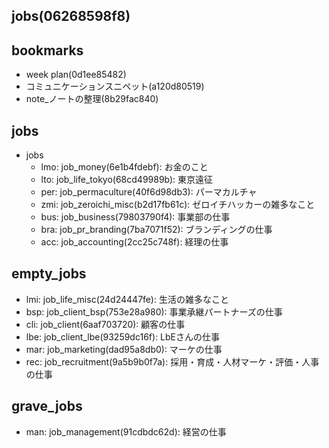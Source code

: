 jobs(06268598f8)
---

## bookmarks
- week plan(0d1ee85482)
- コミュニケーションスニペット(a120d80519)
- note_ノートの整理(8b29fac840)

## jobs
- jobs
  - lmo: job_money(6e1b4fdebf): お金のこと
  - lto: job_life_tokyo(68cd49989b): 東京遠征
  - per: job_permaculture(40f6d98db3): パーマカルチャ
  - zmi: job_zeroichi_misc(b2d17fb61c): ゼロイチハッカーの雑多なこと
  - bus: job_business(79803790f4): 事業部の仕事
  - bra: job_pr_branding(7ba7071f52): ブランディングの仕事
  - acc: job_accounting(2cc25c748f): 経理の仕事

## empty_jobs
  - lmi: job_life_misc(24d24447fe): 生活の雑多なこと
  - bsp: job_client_bsp(753e28a980): 事業承継パートナーズの仕事
  - cli: job_client(6aaf703720): 顧客の仕事
  - lbe: job_client_lbe(93259dc16f): LbEさんの仕事
  - mar: job_marketing(dad95a8db0): マーケの仕事
  - rec: job_recruitment(9a5b9b0f7a): 採用・育成・人材マーケ・評価・人事の仕事

## grave_jobs
  - man: job_management(91cdbdc62d): 経営の仕事



